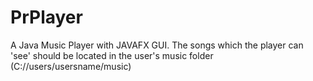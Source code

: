 # PrPlayer
A Java Music Player with JAVAFX GUI. The songs which the player can 'see' should be located in the user's music folder (C://users/usersname/music)
